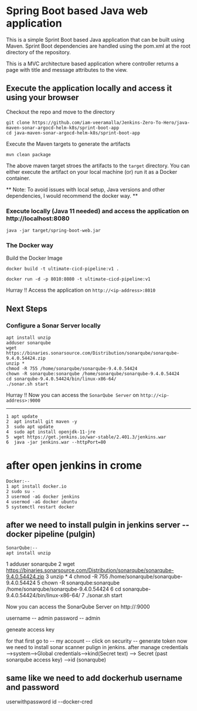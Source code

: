 # Spring Boot based Java web application
 
This is a simple Sprint Boot based Java application that can be built using Maven. Sprint Boot dependencies are handled using the pom.xml 
at the root directory of the repository.

This is a MVC architecture based application where controller returns a page with title and message attributes to the view.

## Execute the application locally and access it using your browser

Checkout the repo and move to the directory

```
git clone https://github.com/iam-veeramalla/Jenkins-Zero-To-Hero/java-maven-sonar-argocd-helm-k8s/sprint-boot-app
cd java-maven-sonar-argocd-helm-k8s/sprint-boot-app
```

Execute the Maven targets to generate the artifacts

```
mvn clean package
```

The above maven target stroes the artifacts to the `target` directory. You can either execute the artifact on your local machine
(or) run it as a Docker container.

** Note: To avoid issues with local setup, Java versions and other dependencies, I would recommend the docker way. **


### Execute locally (Java 11 needed) and access the application on http://localhost:8080

```
java -jar target/spring-boot-web.jar
```

### The Docker way

Build the Docker Image

```
docker build -t ultimate-cicd-pipeline:v1 .
```

```
docker run -d -p 8010:8080 -t ultimate-cicd-pipeline:v1
```

Hurray !! Access the application on `http://<ip-address>:8010`


## Next Steps

### Configure a Sonar Server locally

```
apt install unzip
adduser sonarqube
wget https://binaries.sonarsource.com/Distribution/sonarqube/sonarqube-9.4.0.54424.zip
unzip *
chmod -R 755 /home/sonarqube/sonarqube-9.4.0.54424
chown -R sonarqube:sonarqube /home/sonarqube/sonarqube-9.4.0.54424
cd sonarqube-9.4.0.54424/bin/linux-x86-64/
./sonar.sh start
```

Hurray !! Now you can access the `SonarQube Server` on `http://<ip-address>:9000` 


----------------------------------------------------------------------------------
    1 apt update
    2  apt install git maven -y
    3  sudo apt update
    4  sudo apt install openjdk-11-jre
    5  wget https://get.jenkins.io/war-stable/2.401.3/jenkins.war
    6  java -jar jenkins.war --httpPort=80
# after open jenkins in crome
    Docker:--
    1 apt install docker.io
    2 sudo su -
    3 usermod -aG docker jenkins
    4 usermod -aG docker ubuntu
    5 systemctl restart docker

after we need to install pulgin in jenkins server 
   -- docker pipeline (pulgin)
----------------------------------------------------------------------
    SonarQube:--
    apt install unzip
1 adduser sonarqube
2 wget https://binaries.sonarsource.com/Distribution/sonarqube/sonarqube-9.4.0.54424.zip
3 unzip *
4 chmod -R 755 /home/sonarqube/sonarqube-9.4.0.54424
5 chown -R sonarqube:sonarqube /home/sonarqube/sonarqube-9.4.0.54424
6 cd sonarqube-9.4.0.54424/bin/linux-x86-64/
7 ./sonar.sh start

 Now you can access the SonarQube Server on http://<ip-address>:9000

username -- admin
password -- admin

geneate access key 

for that first go to -- my account
                     -- click on security 
                     -- generate token
now we need to install sonar scanner pulign in jenkins.
after manage credentials -->system-->Global credentials-->kind(Secret text) --> Secret (past sonarqube access key) 
-->id (sonarqube)

same like we  need to add dockerhub username and password
--
userwithpassword
id --docker-cred 



